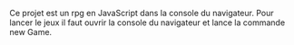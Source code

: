 Ce projet est un rpg en JavaScript dans la console du navigateur.
Pour lancer le jeux il faut ouvrir la console du navigateur et lance la commande new Game.
